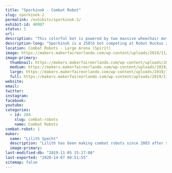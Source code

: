 ```yaml
---
title: "Sporkinok - Combat Robot"
slug: sporkinok-2
permalink: /exhibits/sporkinok-2/
exhibit-id: 40987
status: 1
url: 
description: "This colorful bot is powered by two massive wheechair motors, sports tires from a golf cart, and attacks its opponents with a oversized spork which is slammed into the other bot by a gokart motor."
description-long: "Sporkinok is a 250lb bot competing at Robot Ruckus 2019. It'll smash, bounce, and maybe serve you some food!"
location: Combat Robots - Large Arena (Spirit)
image: https://makers.makerfaireorlando.com/wp-content/uploads/2019/11/KIMG0584-1-1024x576.jpg
image-primary:
  thumbnail: https://makers.makerfaireorlando.com/wp-content/uploads/2019/11/KIMG0584-1-150x150.jpg
  medium: https://makers.makerfaireorlando.com/wp-content/uploads/2019/11/KIMG0584-1-300x169.jpg
  large: https://makers.makerfaireorlando.com/wp-content/uploads/2019/11/KIMG0584-1-1024x576.jpg
  full: https://makers.makerfaireorlando.com/wp-content/uploads/2019/11/KIMG0584-1.jpg
website: 
email: 
twitter: 
instagram: 
facebook: 
youtube: 
categories:
  - id: 284
    slug: combat-robots
    name: Combat Robots
combat-robot: 1
maker:
  name: "Lilith Specht"
  description: "Lilith has been making combat robots since 2003 after seeing it on Comedy Central's BattleBots. From the one pound Antweights, all the way to the 250 pound Heavyweights, she has made them all! She's entirely self-taught in a slew of mechanical things; She can weld, machine, design, and generally fabricate. Her favorite material is steel and her favorite color is grease."
  image-primary: 
last-modified-db: "2019-11-05 15:17:08"
last-exported: "2020-14-07 08:51:55"
sitemap: false
---
```

